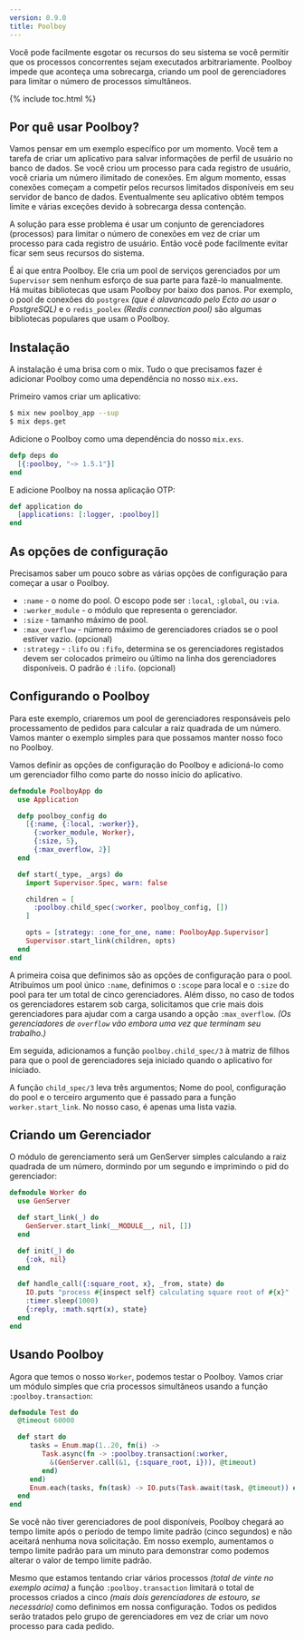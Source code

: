 ```yaml
---
version: 0.9.0
title: Poolboy
---
```


Você pode facilmente esgotar os recursos do seu sistema se você permitir que os processos concorrentes sejam executados arbitrariamente. Poolboy impede que aconteça uma sobrecarga, criando um pool de gerenciadores para limitar o número de processos simultâneos.

{% include toc.html %}

## Por quê usar Poolboy?

Vamos pensar em um exemplo específico por um momento. Você tem a tarefa de criar um aplicativo para salvar informações de perfil de usuário no banco de dados. Se você criou um processo para cada registro de usuário, você criaria um número ilimitado de conexões. Em algum momento, essas conexões começam a competir pelos recursos limitados disponíveis em seu servidor de banco de dados. Eventualmente seu aplicativo obtém tempos limite e várias exceções devido à sobrecarga dessa contenção.

A solução para esse problema é usar um conjunto de gerenciadores (processos) para limitar o número de conexões em vez de criar um processo para cada registro de usuário. Então você pode facilmente evitar ficar sem seus recursos do sistema.

É aí que entra Poolboy. Ele cria um pool de serviços gerenciados por um `Supervisor` sem nenhum esforço de sua parte para fazê-lo manualmente. Há muitas bibliotecas que usam Poolboy por baixo dos panos. Por exemplo, o pool de conexões do `postgrex` *(que é alavancado pelo Ecto ao usar o PostgreSQL)* e o `redis_poolex` *(Redis connection pool)* são algumas bibliotecas populares que usam o Poolboy.

## Instalação

A instalação é uma brisa com o mix. Tudo o que precisamos fazer é adicionar Poolboy como uma dependência no nosso `mix.exs`.

Primeiro vamos criar um aplicativo:

```bash
$ mix new poolboy_app --sup
$ mix deps.get
```

Adicione o Poolboy como uma dependência do nosso `mix.exs`.

```elixir
defp deps do
  [{:poolboy, "~> 1.5.1"}]
end
```

E adicione Poolboy na nossa aplicação OTP:

```elixir
def application do
  [applications: [:logger, :poolboy]]
end
```

## As opções de configuração

Precisamos saber um pouco sobre as várias opções de configuração para começar a usar o Poolboy.

* `:name` - o nome do pool. O escopo pode ser `:local`, `:global`, ou `:via`.
* `:worker_module` - o módulo que representa o gerenciador.
* `:size` - tamanho máximo de pool.
* `:max_overflow` - número máximo de gerenciadores criados se o pool estiver vazio. (opcional)
* `:strategy` - `:lifo` ou `:fifo`, determina se os gerenciadores registados devem ser colocados primeiro ou último na linha dos gerenciadores disponíveis. O padrão é `:lifo`. (opcional)

## Configurando o Poolboy

Para este exemplo, criaremos um pool de gerenciadores responsáveis pelo processamento de pedidos para calcular a raiz quadrada de um número. Vamos manter o exemplo simples para que possamos manter nosso foco no Poolboy.

Vamos definir as opções de configuração do Poolboy e adicioná-lo como um gerenciador filho como parte do nosso início do aplicativo.

```elixir
defmodule PoolboyApp do
  use Application

  defp poolboy_config do
    [{:name, {:local, :worker}},
      {:worker_module, Worker},
      {:size, 5},
      {:max_overflow, 2}]
  end

  def start(_type, _args) do
    import Supervisor.Spec, warn: false

    children = [
      :poolboy.child_spec(:worker, poolboy_config, [])
    ]

    opts = [strategy: :one_for_one, name: PoolboyApp.Supervisor]
    Supervisor.start_link(children, opts)
  end
end
```

A primeira coisa que definimos são as opções de configuração para o pool. Atribuímos um pool único `:name`, definimos o `:scope` para local e o `:size` do pool para ter um total de cinco gerenciadores. Além disso, no caso de todos os gerenciadores estarem sob carga, solicitamos que crie mais dois gerenciadores para ajudar com a carga usando a opção `:max_overflow`. *(Os gerenciadores de `overflow` vão embora uma vez que terminam seu trabalho.)*

Em seguida, adicionamos a função `poolboy.child_spec/3` à matriz de filhos para que o pool de gerenciadores seja iniciado quando o aplicativo for iniciado.

A função `child_spec/3` leva três argumentos; Nome do pool, configuração do pool e o terceiro argumento que é passado para a função `worker.start_link`. No nosso caso, é apenas uma lista vazia.

## Criando um Gerenciador
O módulo de gerenciamento será um GenServer simples calculando a raiz quadrada de um número, dormindo por um segundo e imprimindo o pid do gerenciador:

```elixir
defmodule Worker do
  use GenServer

  def start_link(_) do
    GenServer.start_link(__MODULE__, nil, [])
  end

  def init(_) do
    {:ok, nil}
  end

  def handle_call({:square_root, x}, _from, state) do
    IO.puts "process #{inspect self} calculating square root of #{x}"
    :timer.sleep(1000)
    {:reply, :math.sqrt(x), state}
  end
end
```

## Usando Poolboy

Agora que temos o nosso `Worker`, podemos testar o Poolboy. Vamos criar um módulo simples que cria processos simultâneos usando a função `:poolboy.transaction`:

```elixir
defmodule Test do
  @timeout 60000

  def start do
     tasks = Enum.map(1..20, fn(i) ->
        Task.async(fn -> :poolboy.transaction(:worker,
          &(GenServer.call(&1, {:square_root, i})), @timeout)
        end)
     end)
     Enum.each(tasks, fn(task) -> IO.puts(Task.await(task, @timeout)) end)
  end
end

```
Se você não tiver gerenciadores de pool disponíveis, Poolboy chegará ao tempo limite após o período de tempo limite padrão (cinco segundos) e não aceitará nenhuma nova solicitação. Em nosso exemplo, aumentamos o tempo limite padrão para um minuto para demonstrar como podemos alterar o valor de tempo limite padrão.

Mesmo que estamos tentando criar vários processos *(total de vinte no exemplo acima)* a função `:poolboy.transaction` limitará o total de processos criados a cinco *(mais dois gerenciadores de estouro, se necessário)* como definimos em nossa configuração. Todos os pedidos serão tratados pelo grupo de gerenciadores em vez de criar um novo processo para cada pedido.